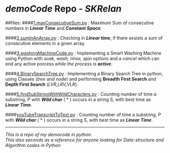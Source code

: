# _demoCode_ Repo - _SKRelan_ 

##files:
####[1.maxConsecutiveSum.py](https://github.com/Skrelan/demoCode/blob/master/maxConsecutiveSum.py) : 
Maximum Sum of consecutive numbers in **_Linear Time_** and **_Constant Space_**. 

####[2.sumInAnArray.py](https://github.com/Skrelan/demoCode/blob/master/sumInAnArray.py) :
Checking in **_Linear time_**, if there exsists a sum of consecutive elements in a given array.

####[3.washingMachineCode.py](https://github.com/Skrelan/demoCode/blob/master/washingMachineCode.py) :
Implementing a Smart Washing Machine using Python with _soak, wash, rinse, spin_ options and a _cancel_ which can end any active porcess _while the process is **active**_.

####[4.BinarySearchTree.py](https://github.com/Skrelan/demoCode/blob/master/BinarySearchTree.py) :
Implementing a Binary Search Tree in python, using Classes (_tree and node_) and performing **Breadth First Search** and **Depth First Search** (_LVR,LRV,VLR_).

####[5.findSubStringWithWildCharacters.py](https://github.com/Skrelan/demoCode/blob/master/findSubStringWithWildCharacters.py) :
Counting number of time a substring, P with **_Wild char_** ( * ) occurs in a string S, with best time as **_Linear Time_**.

####[youTubeTranscriptToText.py](https://github.com/Skrelan/demoCode/blob/master/youTubeTranscriptToText.py) :
Counting number of time a substring, P with **_Wild char_** ( * ) occurs in a string S, with best time as **_Linear Time_**.

---
_This is a repo of my democode in python._  
_This also seconds as a reference for anyone looking for Data-structure and Algorithm codes in Python_

